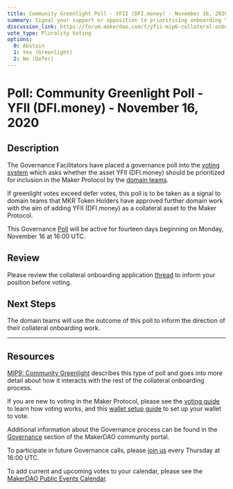 ```yaml
---
title: Community Greenlight Poll - YFII (DFI.money) - November 16, 2020
summary: Signal your support or opposition to prioritising onboarding YFII (DFI.money).
discussion_link: https://forum.makerdao.com/t/yfii-mip6-collateral-onboarding-application/4864
vote_type: Plurality Voting
options:
  0: Abstain
  1: Yes (Greenlight)
  2: No (Defer)
---
```


# Poll: Community Greenlight Poll - YFII (DFI.money) - November 16, 2020

## Description

The Governance Facilitators have placed a governance poll into the [voting system](https://vote.makerdao.com/polling) which asks whether the asset YFII (DFI.money) should be prioritized for inclusion in the Maker Protocol by the [domain teams](https://github.com/makerdao/mips/blob/Accepted/MIP7/mip7.md#mip7c2-the-current-domain-roles-list).

If greenlight votes exceed defer votes, this poll is to be taken as a signal to domain teams that MKR Token Holders have approved further domain work with the aim of adding YFII (DFI.money) as a collateral asset to the Maker Protocol.

This Governance [Poll](https://community-development.makerdao.com/en/learn/governance/on-chain-gov) will be active for fourteen days beginning on Monday, November 16 at 16:00 UTC.

## Review

Please review the collateral onboarding application [thread](https://forum.makerdao.com/t/yfii-mip6-collateral-onboarding-application/4864) to inform your position before voting.

## Next Steps

The domain teams will use the outcome of this poll to inform the direction of their collateral onboarding work.

---

## Resources

[MIP9: Community Greenlight](https://github.com/makerdao/mips/blob/Accepted/MIP9/mip9.md) describes this type of poll and goes into more detail about how it interacts with the rest of the collateral onboarding process.

If you are new to voting in the Maker Protocol, please see the [voting guide](https://community-development.makerdao.com/en/learn/governance/how-voting-works/) to learn how voting works, and this [wallet setup guide](https://community-development.makerdao.com/en/learn/governance/voting-setup/) to set up your wallet to vote.

Additional information about the Governance process can be found in the [Governance](https://community-development.makerdao.com/en/learn/governance) section of the MakerDAO community portal.

To participate in future Governance calls, please [join us](https://github.com/makerdao/community/tree/master/governance/governance-and-risk-meetings) every Thursday at 16:00 UTC.

To add current and upcoming votes to your calendar, please see the [MakerDAO Public Events Calendar](https://calendar.google.com/calendar/embed?src=makerdao.com_3efhm2ghipksegl009ktniomdk%40group.calendar.google.com&ctz=UTC&mode=week&showCalendars=0&showPrint=0).
